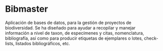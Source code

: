 # Bibmaster
Aplicación de bases de datos, para la gestión de proyectos de biodiversidad. Se ha diseñado para ayudar a recopilar y manejar información a nivel de taxon, de especímenes y citas, nomenclatura, bibliografía, así como para producir etiquetas de ejemplares o lotes, check-lists, listados bibliográficos, etc.
